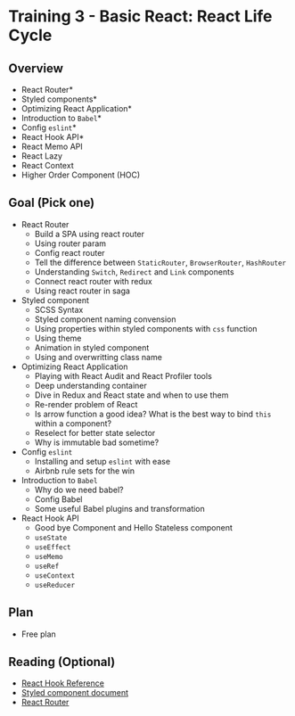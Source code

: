 # Training 3 - Basic React: React Life Cycle

## Overview
- React Router*
- Styled components*
- Optimizing React Application*
- Introduction to `Babel`*
- Config `eslint`*
- React Hook API*
- React Memo API
- React Lazy
- React Context
- Higher Order Component (HOC)

## Goal (Pick one)
- React Router
  - Build a SPA using react router
  - Using router param
  - Config react router
  - Tell the difference between `StaticRouter`, `BrowserRouter`, `HashRouter`
  - Understanding `Switch`, `Redirect` and `Link` components
  - Connect react router with redux
  - Using react router in saga
- Styled component
  - SCSS Syntax
  - Styled component naming convension
  - Using properties within styled components with `css` function
  - Using theme
  - Animation in styled component
  - Using and overwritting class name
- Optimizing React Application
  - Playing with React Audit and React Profiler tools
  - Deep understanding container
  - Dive in Redux and React state and when to use them
  - Re-render problem of React
  - Is arrow function a good idea? What is the best way to bind `this` within a component?
  - Reselect for better state selector
  - Why is immutable bad sometime?
- Config `eslint`
  - Installing and setup `eslint` with ease
  - Airbnb rule sets for the win
- Introduction to `Babel`
  - Why do we need babel?
  - Config Babel
  - Some useful Babel plugins and transformation
- React Hook API
  - Good bye Component and Hello Stateless component
  - `useState`
  - `useEffect`
  - `useMemo`
  - `useRef`
  - `useContext`
  - `useReducer`

## Plan
- Free plan

## Reading (Optional)
- [React Hook Reference](https://reactjs.org/docs/hooks-intro.html)
- [Styled component document](https://www.styled-components.com/docs)
- [React Router](https://reacttraining.com/react-router/web/guides/quick-start)
